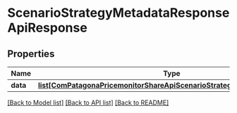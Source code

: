 # ScenarioStrategyMetadataResponseApiResponse

## Properties
Name | Type | Description | Notes
------------ | ------------- | ------------- | -------------
**data** | [**list[ComPatagonaPricemonitorShareApiScenarioStrategyMetadataResponse]**](ComPatagonaPricemonitorShareApiScenarioStrategyMetadataResponse.md) |  | 

[[Back to Model list]](../README.md#documentation-for-models) [[Back to API list]](../README.md#documentation-for-api-endpoints) [[Back to README]](../README.md)


